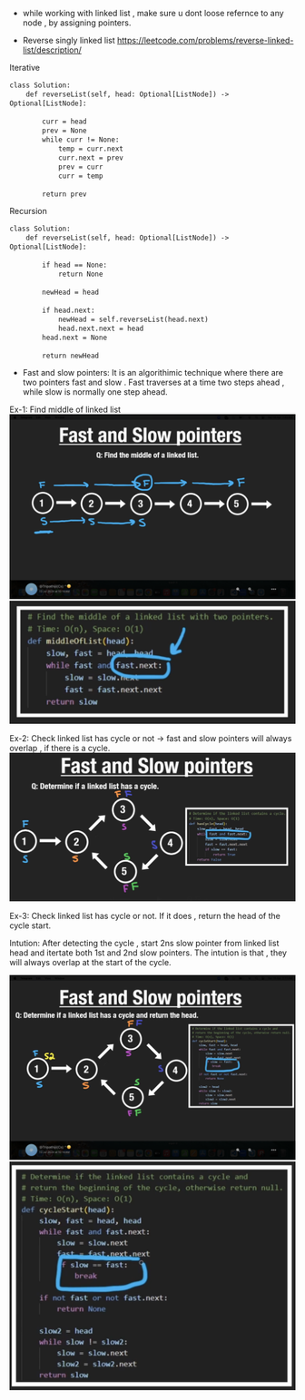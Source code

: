 * while working with linked list , make sure u dont loose refernce to any node , by assigning pointers.

* Reverse singly linked list
https://leetcode.com/problems/reverse-linked-list/description/


Iterative
```
class Solution:
    def reverseList(self, head: Optional[ListNode]) -> Optional[ListNode]:

        curr = head
        prev = None
        while curr != None:
            temp = curr.next
            curr.next = prev
            prev = curr
            curr = temp
        
        return prev
```

Recursion
```
class Solution:
    def reverseList(self, head: Optional[ListNode]) -> Optional[ListNode]:

        if head == None:
            return None
        
        newHead = head

        if head.next:
            newHead = self.reverseList(head.next)
            head.next.next = head
        head.next = None

        return newHead
```

* Fast and slow pointers: It is an algorithimic technique where there are two pointers fast and slow . Fast traverses at a time two steps ahead , while slow is normally one step ahead.

Ex-1: Find middle of linked list
![alt text](image-8.png)
![alt text](image-9.png)

Ex-2: Check linked list has cycle or not -> fast and slow pointers will always overlap , if there is a cycle.
![alt text](image-10.png)

Ex-3: Check linked list has cycle or not. If it does , return the head of the cycle start.

Intution: After detecting the cycle , start 2ns slow pointer from linked list head and itertate both 1st and 2nd slow pointers. The intution is that , they will always overlap at the start of the cycle.

![alt text](image-11.png)
![alt text](image-12.png)

